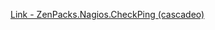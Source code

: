 [Link - ZenPacks.Nagios.CheckPing (cascadeo)](https://github.com/cascadeo/ZenPacks.Nagios.CheckPing)
